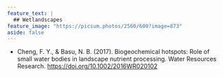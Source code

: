 ```yaml
---
feature_text: |
  ## Wetlandscapes
feature_image: "https://picsum.photos/2560/600?image=873"
aside: false
---
```


* Cheng, F. Y., & Basu, N. B. (2017). Biogeochemical hotspots: Role of small water bodies in landscape nutrient processing. Water Resources Research. https://doi.org/10.1002/2016WR020102
